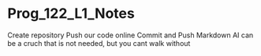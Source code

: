 # Prog_122_L1_Notes
Create repository
Push our code online
Commit and Push
Markdown
AI can be a cruch that is not needed, but you cant walk without